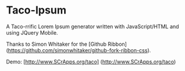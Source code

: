 Taco-Ipsum
==========

A Taco-rrific Lorem Ipsum generator written with JavaScript/HTML and using JQuery Mobile.

Thanks to Simon Whitaker for the [Github Ribbon] (https://github.com/simonwhitaker/github-fork-ribbon-css).

Demo: [http://www.SCrApps.org/taco] (http://www.SCrApps.org/taco)